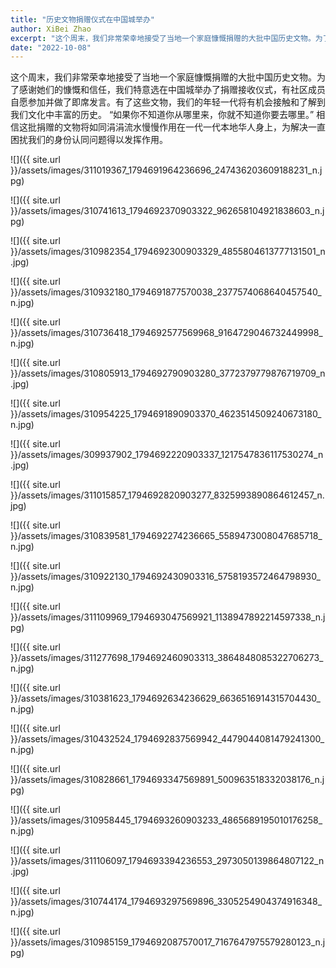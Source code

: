 ```yaml
---
title: "历史文物捐赠仪式在中国城举办"
author: XiBei Zhao
excerpt: "这个周末，我们非常荣幸地接受了当地一个家庭慷慨捐赠的大批中国历史文物。为了感谢她们的慷慨和信任，我们特意选在中国城举办了捐赠接收仪式，有社区成员自愿参加并做了即席发言。有了这些文物，我们的年轻一代将有机会接触和了解到我们文化中丰富的历史。相信这批捐赠的文物将如同涓涓流水慢慢作用在一代一代本地华人身上，为解决一直困扰我们的身份认同问题得以发挥作用。"
date: "2022-10-08"
---
```


这个周末，我们非常荣幸地接受了当地一个家庭慷慨捐赠的大批中国历史文物。为了感谢她们的慷慨和信任，我们特意选在中国城举办了捐赠接收仪式，有社区成员自愿参加并做了即席发言。有了这些文物，我们的年轻一代将有机会接触和了解到我们文化中丰富的历史。 “如果你不知道你从哪里来，你就不知道你要去哪里。” 相信这批捐赠的文物将如同涓涓流水慢慢作用在一代一代本地华人身上，为解决一直困扰我们的身份认同问题得以发挥作用。

![]({{ site.url }}/assets/images/311019367_1794691964236696_247436203609188231_n.jpg)

![]({{ site.url }}/assets/images/310741613_1794692370903322_962658104921838603_n.jpg)

![]({{ site.url }}/assets/images/310982354_1794692300903329_4855804613777131501_n.jpg)

![]({{ site.url }}/assets/images/310932180_1794691877570038_2377574068640457540_n.jpg)

![]({{ site.url }}/assets/images/310736418_1794692577569968_9164729046732449998_n.jpg)

![]({{ site.url }}/assets/images/310805913_1794692790903280_3772379779876719709_n.jpg)

![]({{ site.url }}/assets/images/310954225_1794691890903370_4623514509240673180_n.jpg)

![]({{ site.url }}/assets/images/309937902_1794692220903337_1217547836117530274_n.jpg)

![]({{ site.url }}/assets/images/311015857_1794692820903277_8325993890864612457_n.jpg)

![]({{ site.url }}/assets/images/310839581_1794692274236665_5589473008047685718_n.jpg)

![]({{ site.url }}/assets/images/310922130_1794692430903316_5758193572464798930_n.jpg)

![]({{ site.url }}/assets/images/311109969_1794693047569921_1138947892214597338_n.jpg)

![]({{ site.url }}/assets/images/311277698_1794692460903313_3864848085322706273_n.jpg)

![]({{ site.url }}/assets/images/310381623_1794692634236629_6636516914315704430_n.jpg)

![]({{ site.url }}/assets/images/310432524_1794692837569942_4479044081479241300_n.jpg)

![]({{ site.url }}/assets/images/310828661_1794693347569891_500963518332038176_n.jpg)

![]({{ site.url }}/assets/images/310958445_1794693260903233_4865689195010176258_n.jpg)

![]({{ site.url }}/assets/images/311106097_1794693394236553_2973050139864807122_n.jpg)

![]({{ site.url }}/assets/images/310744174_1794693297569896_3305254904374916348_n.jpg)

![]({{ site.url }}/assets/images/310985159_1794692087570017_7167647975579280123_n.jpg)
